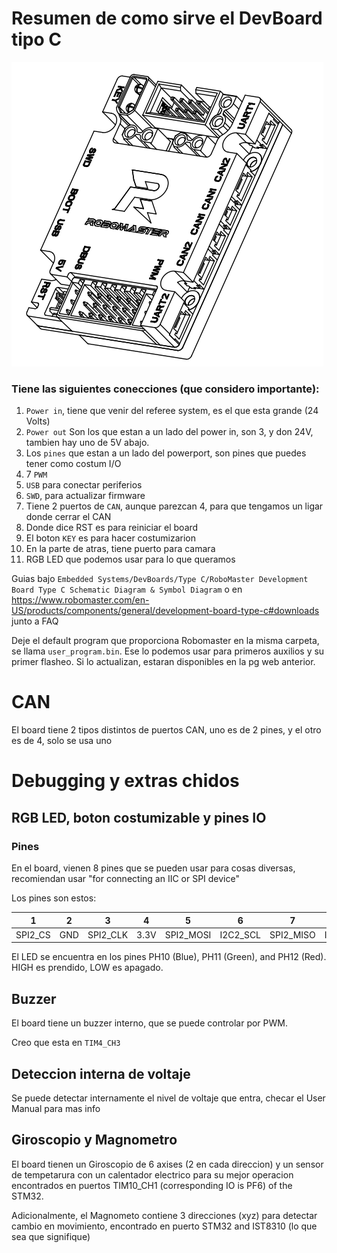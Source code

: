 # Resumen de como sirve el DevBoard tipo C

![img](img/boardimgtypec.png "Imagen del devboard")

### Tiene las siguientes conecciones (que considero importante):

1. `Power in`, tiene que venir del referee system, es el que esta grande (24 Volts)
1. `Power out` Son los que estan a un lado del power in, son 3, y don 24V, tambien hay uno de 5V abajo.
1. Los `pines` que estan a un lado del powerport, son pines que puedes tener como costum I/O
1. 7 `PWM`
1. `USB` para conectar periferios
1. `SWD`, para actualizar firmware
1. Tiene 2 puertos de `CAN`, aunque parezcan 4, para que tengamos un ligar donde cerrar el CAN
1. Donde dice RST es para reiniciar el board
1. El boton `KEY` es para hacer costumizarion
1. En la parte de atras, tiene puerto para camara
1. RGB LED que podemos usar para lo que queramos

Guias bajo `Embedded Systems/DevBoards/Type C/RoboMaster Development Board Type C Schematic Diagram & Symbol Diagram` o en https://www.robomaster.com/en-US/products/components/general/development-board-type-c#downloads junto a FAQ

Deje el default program que proporciona Robomaster en la misma carpeta, se llama `user_program.bin`. Ese lo podemos usar para primeros auxilios y su primer flasheo. Si lo actualizan, estaran disponibles en la pg web anterior.

# CAN

El board tiene 2 tipos distintos de puertos CAN, uno es de 2 pines, y el otro es de 4, solo se usa uno

# Debugging y extras chidos

## RGB LED, boton costumizable y pines IO

### Pines

En el board, vienen 8 pines que se pueden usar para cosas diversas, recomiendan usar "for connecting an IIC or SPI device"

Los pines son estos:

1|2|3|4|5|6|7|8
:-:|:-:|:-:|:-:|:-:|:-:|:-:|:-:
SPI2_CS|GND|SPI2_CLK|3.3V|SPI2_MOSI|I2C2_SCL|SPI2_MISO|I2C2_SDA



El LED se encuentra en los pines PH10 (Blue),
PH11 (Green), and PH12 (Red). HIGH es prendido, LOW es apagado.


## Buzzer

El board tiene un buzzer interno, que se puede controlar por PWM. 

Creo que esta en `TIM4_CH3`

## Deteccion interna de voltaje

Se puede detectar internamente el nivel de voltaje que entra, checar el User Manual para mas info

## Giroscopio y Magnometro

El board tienen un Giroscopio de 6 axises (2 en cada direccion) y un sensor de tempetarura con un calentador electrico para su mejor operacion encontrados en puertos TIM10_CH1 (corresponding IO is PF6) of the STM32. 

Adicionalmente, el Magnometo contiene 3 direcciones (xyz) para detectar cambio en movimiento, encontrado en puerto STM32 and IST8310 (lo que sea que signifique)

